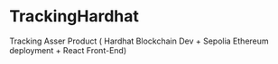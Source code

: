 # TrackingHardhat
Tracking Asser Product ( Hardhat Blockchain Dev + Sepolia Ethereum deployment + React Front-End)
